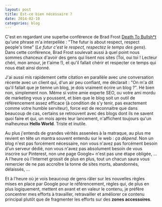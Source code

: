 ```yaml
---
layout: post
title: Est-ce bien nécessaire ?
date: 2014-02-10
categories: blog
---
```

C'est en regardant une superbe conférence de Brad Frost [Death To Bullsh*t](http://www.youtube.com/watch?v=nE0CRMm59BY) qu'une phrase m'a interpellée : "The futur is about respect, respect people's time" (*Le futur c'est le respect, respectez le temps des gens*). Dans cette conférence, Brad Frost soulevait aussi à quel point nous sommes chanceux d'avoir des gens qui lisent nos sites (Toi, oui toi ! Lecteur chéri, mon amour, je t'aime !), et qu'il fallait chérir et respecter ce temps qui nous était ainsi donné.

J'ai aussi mis rapidement cette citation en parallèle avec une conversation récente avec un client qui, d'un air peu confiant, me déclarait : "On m'a dit qu'il fallait que je tienne un blog, je dois vraiment écrire un blog ?". Hé bien non, simplement non. Même si votre amie experte SEO, ou votre ami mordu de marketing vous y poussent, et bien que le blog soit un outil de référencement assez efficace (à condition de s'y tenir, pas exactement comme votre humble serviteur), force est de reconnaitre que dans beaucoup de cas, certains se retrouvent avec des blogs dont ils ne savent quoi faire et qui, un mois après leur lancement, n'affichent toujours qu'un malheureux **Hello World**. Triste et inutile.

Au plus j'entends de grandes vérités assenées à la matraque, au plus me revient en tête un mantra souvent entendu sur le web : *ça dépend*. Non un blog n'est pas forcément nécessaire, non vous n'avez pas forcément besoin d'un serveur dédié, non vous n'avez pas absolument besoin de vous inscrire sur Pinterest, non une page Google+ n'est pas une étape obligée, ... A l'heure où l'Internet grossit de plus en plus, tout un chacun saura vous remercier de ne pas accroître la tonne de sites morts, abandonnés, délaissés, ...

Et à l'heure où je vois beaucoup de gens râler sur les nouvelles règles mises en place par Google pour le référencement, règles qui, de plus en plus logiquement, mettent en avant et en valeur le contenu, je préfère concentrer mes efforts à travailler, retravailler et améliorer ce contenu principal plutôt que de fragmenter les efforts sur des **zones accessoires**.
